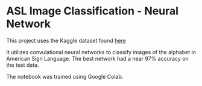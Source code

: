 # ASL Image Classification - Neural Network

This project uses the Kaggle dataset found [here](https://www.kaggle.com/datasets/ayuraj/asl-dataset)

It utilizes convulational neural networks to classify images of the alphabet in American Sign Language. 
The best network had a near 97% accuracy on the test data.

The notebook was trained using Google Colab.